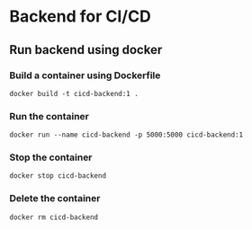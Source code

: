 # Backend for CI/CD

## Run backend using docker

### Build a container using Dockerfile

```
docker build -t cicd-backend:1 .
```

### Run the container

```
docker run --name cicd-backend -p 5000:5000 cicd-backend:1
```

### Stop the container

```
docker stop cicd-backend
```

### Delete the container

```
docker rm cicd-backend
```
